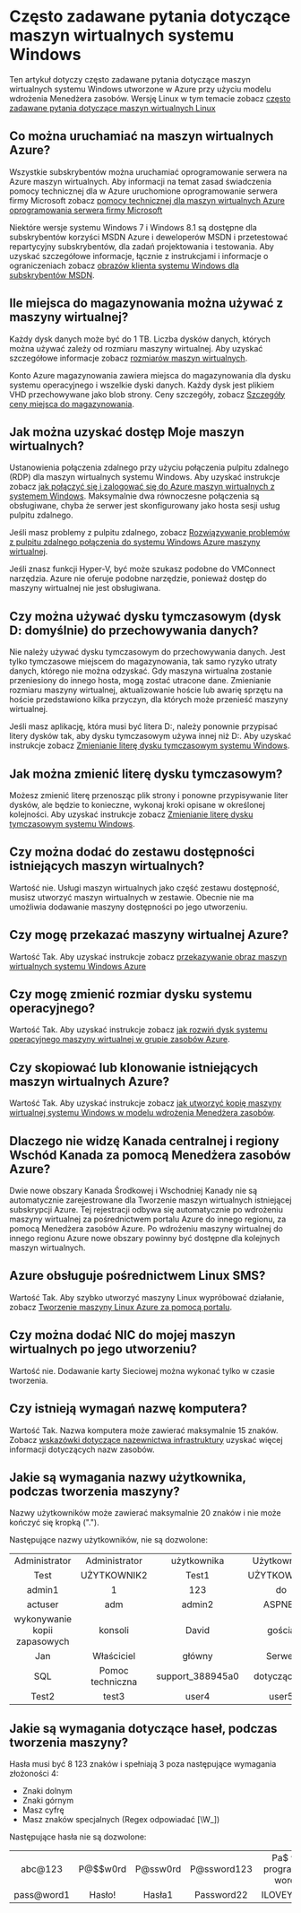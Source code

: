 <properties
    pageTitle="Często zadawane pytania dotyczące systemu Windows maszyny wirtualne | Microsoft Azure"
    description="Zawiera odpowiedzi na niektóre typowe pytania dotyczące maszyn wirtualnych systemu Windows utworzone za pomocą modelu Menedżera zasobów."
    services="virtual-machines-windows"
    documentationCenter=""
    authors="cynthn"
    manager="timlt"
    editor=""
    tags="azure-resource-management"/>

<tags
    ms.service="virtual-machines-windows"
    ms.workload="infrastructure-services"
    ms.tgt_pltfrm="vm-windows"
    ms.devlang="na"
    ms.topic="article"
    ms.date="08/16/2016"
    ms.author="cynthn"/>

# <a name="frequently-asked-question-about-windows-virtual-machines"></a>Często zadawane pytania dotyczące maszyn wirtualnych systemu Windows 


Ten artykuł dotyczy często zadawane pytania dotyczące maszyn wirtualnych systemu Windows utworzone w Azure przy użyciu modelu wdrożenia Menedżera zasobów. Wersję Linux w tym temacie zobacz [często zadawane pytania dotyczące maszyn wirtualnych Linux](virtual-machines-linux-faq.md)

## <a name="what-can-i-run-on-an-azure-vm"></a>Co można uruchamiać na maszyn wirtualnych Azure?

Wszystkie subskrybentów można uruchamiać oprogramowanie serwera na Azure maszyn wirtualnych. Aby informacji na temat zasad świadczenia pomocy technicznej dla w Azure uruchomione oprogramowanie serwera firmy Microsoft zobacz [pomocy technicznej dla maszyn wirtualnych Azure oprogramowania serwera firmy Microsoft](https://support.microsoft.com/kb/2721672)

Niektóre wersje systemu Windows 7 i Windows 8.1 są dostępne dla subskrybentów korzyści MSDN Azure i deweloperów MSDN i przetestować repartycyjny subskrybentów, dla zadań projektowania i testowania. Aby uzyskać szczegółowe informacje, łącznie z instrukcjami i informacje o ograniczeniach zobacz [obrazów klienta systemu Windows dla subskrybentów MSDN](http://azure.microsoft.com/blog/2014/05/29/windows-client-images-on-azure/). 


## <a name="how-much-storage-can-i-use-with-a-virtual-machine"></a>Ile miejsca do magazynowania można używać z maszyny wirtualnej?

Każdy dysk danych może być do 1 TB. Liczba dysków danych, których można używać zależy od rozmiaru maszyny wirtualnej. Aby uzyskać szczegółowe informacje zobacz [rozmiarów maszyn wirtualnych](virtual-machines-windows-sizes.md).

Konto Azure magazynowania zawiera miejsca do magazynowania dla dysku systemu operacyjnego i wszelkie dyski danych. Każdy dysk jest plikiem VHD przechowywane jako blob strony. Ceny szczegóły, zobacz [Szczegóły ceny miejsca do magazynowania](https://azure.microsoft.com/pricing/details/storage/).


## <a name="how-can-i-access-my-virtual-machine"></a>Jak można uzyskać dostęp Moje maszyn wirtualnych?

Ustanowienia połączenia zdalnego przy użyciu połączenia pulpitu zdalnego (RDP) dla maszyn wirtualnych systemu Windows. Aby uzyskać instrukcje zobacz [jak połączyć się i zalogować się do Azure maszyn wirtualnych z systemem Windows](virtual-machines-windows-connect-logon.md). Maksymalnie dwa równoczesne połączenia są obsługiwane, chyba że serwer jest skonfigurowany jako hosta sesji usług pulpitu zdalnego.  


Jeśli masz problemy z pulpitu zdalnego, zobacz [Rozwiązywanie problemów z pulpitu zdalnego połączenia do systemu Windows Azure maszyny wirtualnej](virtual-machines-windows-troubleshoot-rdp-connection.md). 

Jeśli znasz funkcji Hyper-V, być może szukasz podobne do VMConnect narzędzia. Azure nie oferuje podobne narzędzie, ponieważ dostęp do maszyny wirtualnej nie jest obsługiwana.

## <a name="can-i-use-the-temporary-disk-the-d-drive-by-default-to-store-data"></a>Czy można używać dysku tymczasowym (dysk D: domyślnie) do przechowywania danych?

Nie należy używać dysku tymczasowym do przechowywania danych. Jest tylko tymczasowe miejscem do magazynowania, tak samo ryzyko utraty danych, którego nie można odzyskać. Gdy maszyna wirtualna zostanie przeniesiony do innego hosta, mogą zostać utracone dane. Zmienianie rozmiaru maszyny wirtualnej, aktualizowanie hoście lub awarię sprzętu na hoście przedstawiono kilka przyczyn, dla których może przenieść maszyny wirtualnej.

Jeśli masz aplikację, która musi być litera D:, należy ponownie przypisać litery dysków tak, aby dysku tymczasowym używa innej niż D:. Aby uzyskać instrukcje zobacz [Zmienianie literę dysku tymczasowym systemu Windows](virtual-machines-windows-classic-change-drive-letter.md).

## <a name="how-can-i-change-the-drive-letter-of-the-temporary-disk"></a>Jak można zmienić literę dysku tymczasowym?

Możesz zmienić literę przenosząc plik strony i ponowne przypisywanie liter dysków, ale będzie to konieczne, wykonaj kroki opisane w określonej kolejności. Aby uzyskać instrukcje zobacz [Zmienianie literę dysku tymczasowym systemu Windows](virtual-machines-windows-classic-change-drive-letter.md).

## <a name="can-i-add-an-existing-vm-to-an-availability-set"></a>Czy można dodać do zestawu dostępności istniejących maszyn wirtualnych?

Wartość nie. Usługi maszyn wirtualnych jako część zestawu dostępność, musisz utworzyć maszyn wirtualnych w zestawie. Obecnie nie ma umożliwia dodawanie maszyny dostępności po jego utworzeniu.

## <a name="can-i-upload-a-virtual-machine-to-azure"></a>Czy mogę przekazać maszyny wirtualnej Azure?

Wartość Tak. Aby uzyskać instrukcje zobacz [przekazywanie obraz maszyn wirtualnych systemu Windows Azure](virtual-machines-windows-upload-image.md)

## <a name="can-i-resize-the-os-disk"></a>Czy mogę zmienić rozmiar dysku systemu operacyjnego?

Wartość Tak. Aby uzyskać instrukcje zobacz [jak rozwiń dysk systemu operacyjnego maszyny wirtualnej w grupie zasobów Azure](virtual-machines-windows-expand-os-disk.md).

## <a name="can-i-copy-or-clone-an-existing-azure-vm"></a>Czy skopiować lub klonowanie istniejących maszyn wirtualnych Azure?

Wartość Tak. Aby uzyskać instrukcje zobacz [jak utworzyć kopię maszyny wirtualnej systemu Windows w modelu wdrożenia Menedżera zasobów](virtual-machines-windows-vhd-copy.md).

## <a name="why-am-i-not-seeing-canada-central-and-canada-east-regions-through-azure-resource-manager"></a>Dlaczego nie widzę Kanada centralnej i regiony Wschód Kanada za pomocą Menedżera zasobów Azure?

Dwie nowe obszary Kanada Środkowej i Wschodniej Kanady nie są automatycznie zarejestrowane dla Tworzenie maszyn wirtualnych istniejącej subskrypcji Azure. Tej rejestracji odbywa się automatycznie po wdrożeniu maszyny wirtualnej za pośrednictwem portalu Azure do innego regionu, za pomocą Menedżera zasobów Azure. Po wdrożeniu maszyny wirtualnej do innego regionu Azure nowe obszary powinny być dostępne dla kolejnych maszyn wirtualnych.

## <a name="does-azure-support-linux-vms"></a>Azure obsługuje pośrednictwem Linux SMS?

Wartość Tak. Aby szybko utworzyć maszyny Linux wypróbować działanie, zobacz [Tworzenie maszyny Linux Azure za pomocą portalu](virtual-machines-linux-quick-create-portal.md).

## <a name="can-i-add-a-nic-to-my-vm-after-its-created"></a>Czy można dodać NIC do mojej maszyn wirtualnych po jego utworzeniu?

Wartość nie. Dodawanie karty Sieciowej można wykonać tylko w czasie tworzenia.

## <a name="are-there-any-computer-name-requirements"></a>Czy istnieją wymagań nazwę komputera?

Wartość Tak. Nazwa komputera może zawierać maksymalnie 15 znaków. Zobacz [wskazówki dotyczące nazewnictwa infrastruktury](virtual-machines-windows-infrastructure-naming-guidelines.md) uzyskać więcej informacji dotyczących nazw zasobów.

## <a name="what-are-the-username-requirements-when-creating-a-vm"></a>Jakie są wymagania nazwy użytkownika, podczas tworzenia maszyny?

Nazwy użytkowników może zawierać maksymalnie 20 znaków i nie może kończyć się kropką ("."). 

Następujące nazwy użytkowników, nie są dozwolone:

<table>
    <tr>
        <td style="text-align:center">Administrator </td><td style="text-align:center"> Administrator </td><td style="text-align:center"> użytkownika </td><td style="text-align:center"> Użytkownik 1</td>
    </tr>
    <tr>
        <td style="text-align:center">Test </td><td style="text-align:center"> UŻYTKOWNIK2 </td><td style="text-align:center"> Test1 </td><td style="text-align:center"> UŻYTKOWNIK3</td>
    </tr>
    <tr>
        <td style="text-align:center">admin1 </td><td style="text-align:center"> 1 </td><td style="text-align:center"> 123 </td><td style="text-align:center"> do</td>
    </tr>
    <tr>
        <td style="text-align:center">actuser  </td><td style="text-align:center"> adm </td><td style="text-align:center"> admin2 </td><td style="text-align:center"> ASPNET</td>
    </tr>
    <tr>
        <td style="text-align:center">wykonywanie kopii zapasowych </td><td style="text-align:center"> konsoli </td><td style="text-align:center"> David </td><td style="text-align:center"> gościa</td>
    </tr>
    <tr>
        <td style="text-align:center">Jan </td><td style="text-align:center"> Właściciel </td><td style="text-align:center"> główny </td><td style="text-align:center"> Serwer</td>
    </tr>
    <tr>
        <td style="text-align:center">SQL </td><td style="text-align:center"> Pomoc techniczna </td><td style="text-align:center"> support_388945a0 </td><td style="text-align:center"> dotyczącego</td>
    </tr>
    <tr>
        <td style="text-align:center">Test2 </td><td style="text-align:center"> test3 </td><td style="text-align:center"> user4 </td><td style="text-align:center"> user5</td>
    </tr>
</table>

## <a name="what-are-the-password-requirements-when-creating-a-vm"></a>Jakie są wymagania dotyczące haseł, podczas tworzenia maszyny?

Hasła musi być 8 123 znaków i spełniają 3 poza następujące wymagania złożoności 4:

- Znaki dolnym
- Znaki górnym
- Masz cyfrę
- Masz znaków specjalnych (Regex odpowiadać [\W_])

Następujące hasła nie są dozwolone:

<table>
    <tr>
        <td style="text-align:center">abc@123</td><td style="text-align:center">P@$$w0rd</td><td style="text-align:center">P@ssw0rd</td><td style="text-align:center">P@ssword123</td><td style="text-align:center">Pa$ w programie word</td>
    </tr>
    <tr>
        <td style="text-align:center">pass@word1</td><td style="text-align:center">Hasło!</td><td style="text-align:center">Hasła1</td><td style="text-align:center">Password22</td><td style="text-align:center">ILOVEYOU!</td>
    </tr>
</table>
